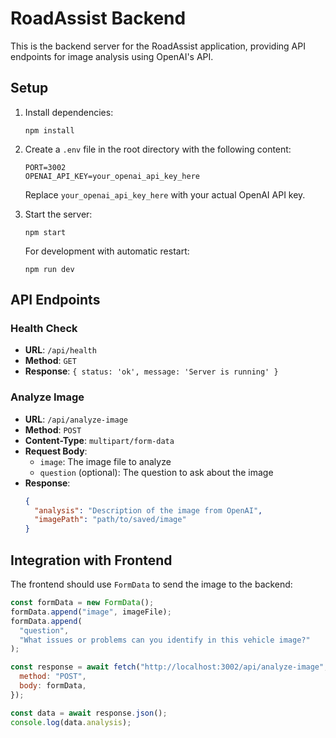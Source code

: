 # RoadAssist Backend

This is the backend server for the RoadAssist application, providing API endpoints for image analysis using OpenAI's API.

## Setup

1. Install dependencies:

   ```
   npm install
   ```

2. Create a `.env` file in the root directory with the following content:

   ```
   PORT=3002
   OPENAI_API_KEY=your_openai_api_key_here
   ```

   Replace `your_openai_api_key_here` with your actual OpenAI API key.

3. Start the server:

   ```
   npm start
   ```

   For development with automatic restart:

   ```
   npm run dev
   ```

## API Endpoints

### Health Check

- **URL**: `/api/health`
- **Method**: `GET`
- **Response**: `{ status: 'ok', message: 'Server is running' }`

### Analyze Image

- **URL**: `/api/analyze-image`
- **Method**: `POST`
- **Content-Type**: `multipart/form-data`
- **Request Body**:
  - `image`: The image file to analyze
  - `question` (optional): The question to ask about the image
- **Response**:
  ```json
  {
    "analysis": "Description of the image from OpenAI",
    "imagePath": "path/to/saved/image"
  }
  ```

## Integration with Frontend

The frontend should use `FormData` to send the image to the backend:

```javascript
const formData = new FormData();
formData.append("image", imageFile);
formData.append(
  "question",
  "What issues or problems can you identify in this vehicle image?"
);

const response = await fetch("http://localhost:3002/api/analyze-image", {
  method: "POST",
  body: formData,
});

const data = await response.json();
console.log(data.analysis);
```

